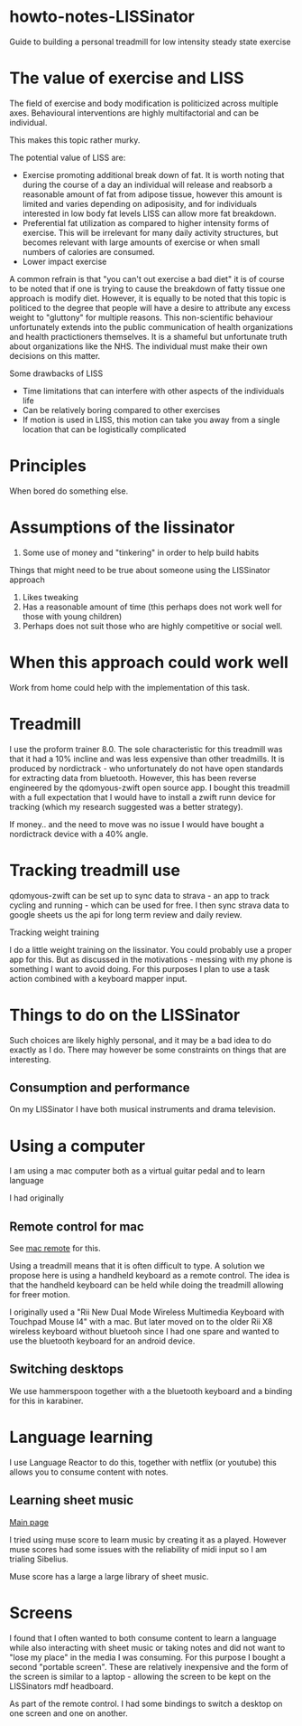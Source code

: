 # howto-notes-LISSinator
Guide to building a personal treadmill for low intensity steady state exercise

# The value of exercise and LISS
The field of exercise and body modification is politicized across multiple axes. 
Behavioural interventions are highly multifactorial and can be individual.

This makes this topic rather murky.

The potential value of LISS are:

* Exercise promoting additional break down of fat. It is worth noting that during the course of a day an individual will release and reabsorb a reasonable amount of fat from adipose tissue, however this amount is limited and varies depending on adiposisity, and for individuals interested in low body fat levels LISS can allow more fat breakdown.
* Preferential fat utilization as compared to higher intensity forms of exercise. This will be irrelevant for many daily activity structures, but becomes relevant with large amounts of exercise or when small numbers of calories are consumed.
* Lower impact exercise 

A common refrain is that "you can't out exercise a bad diet" it is of course to be noted that if one is trying to cause the breakdown of fatty tissue one approach is modify diet.
However, it is equally to be noted that this topic is politiced to the degree that people will have a desire to attribute any excess weight to "gluttony" for multiple reasons.
This non-scientific behaviour unfortunately extends into the public communication of health organizations and health practictioners themselves. It is a shameful but unfortunate truth about organizations like the NHS. The individual must make their own decisions on this matter.

Some drawbacks of LISS

* Time limitations that can interfere with other aspects of the individuals life
* Can be relatively boring compared to other exercises
* If motion is used in LISS, this motion can take you away from a single location that can be logistically complicated

# Principles

When bored do something else.

# Assumptions of the lissinator
1. Some use of money and "tinkering" in order to help build habits

Things that might need to be true about someone using the LISSinator approach

1. Likes tweaking
2. Has a reasonable amount of time (this perhaps does not work well for those with young children)
3. Perhaps does not suit those who are highly competitive or social well.

# When this approach could work well
Work from home could help with the implementation of this task.

# Treadmill
I use the proform trainer 8.0. The sole characteristic for this treadmill was that it had a 10% incline and was less expensive than other treadmills.  It is produced by nordictrack - who unfortunately do not have open standards for extracting data from bluetooth. However, this has been reverse engineered by the qdomyous-zwift open source app. I bought this treadmill with a full expectation that I would have to install a zwift runn device for tracking (which my research suggested was a better strategy).

If money.. and the need to move was no issue I would have bought a nordictrack device with a 40% angle.

# Tracking treadmill use
qdomyous-zwift can be set up to sync data to strava - an app to track cycling and running - which can be used for free. I then sync strava data to google sheets us the api for long term review and daily review.

Tracking weight training

I do a little weight training on the lissinator.  You could probably use a proper app for this. But as discussed in the motivations - messing with my phone is something I want to avoid doing. For this purposes I plan to use a task action combined with a keyboard mapper input. 

# Things to do on the LISSinator
Such choices are likely highly personal, and it may be a bad idea to do exactly as I do. There may however be some constraints on things that are interesting. 

## Consumption and performance
On my LISSinator I have both musical instruments and drama television.

# Using a computer

I am using a mac computer both as a virtual guitar pedal and to learn language

I had originally 

## Remote control for mac
See [mac remote](mac-remote/readme.md) for this.

Using a treadmill means that it is often difficult to type. A solution
we propose here is using a handheld keyboard as a remote control. The idea is that the handheld keyboard can be held while doing the treadmill allowing for freer motion.

I originally used a "Rii New Dual Mode Wireless Multimedia Keyboard with Touchpad Mouse I4" with a mac. But later moved on to the older Rii X8 wireless keyboard without bluetooh since I had one spare and wanted to use the bluetooth keyboard for an android device. 

## Switching desktops
We use hammerspoon together with a the bluetooth keyboard and a binding for this in karabiner. 

# Language learning
I use Language Reactor to do this, together with netflix (or youtube) this allows you to consume content with notes.

## Learning sheet music
[Main page](https://github.com/talwrii/learn-sight-reading-through-improv-and-musescore)

I tried using muse score to learn music by creating it as a played. However muse scores had some issues with the reliability of midi input so I am trialing Sibelius.

Muse score has a large a large library of sheet music.

# Screens
I found that I often wanted to both consume content to learn a language while also interacting with sheet music or taking notes and did not want to "lose my place" in the media I was consuming. For this purpose I bought a second "portable screen". These are relatively inexpensive and the form of the screen is similar to a laptop - allowing the screen to be kept on the LISSinators mdf headboard.

As part of the remote control. I had some bindings to switch a desktop on one screen and one on another.
